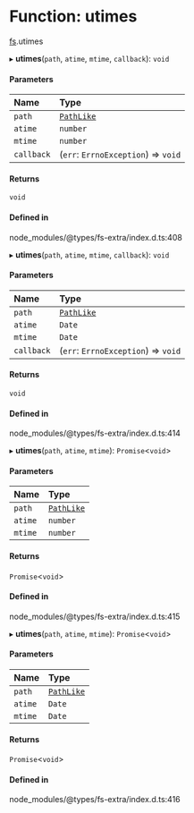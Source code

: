 # Function: utimes

[fs](../modules/fs.md).utimes

▸ **utimes**(`path`, `atime`, `mtime`, `callback`): `void`

#### Parameters

| Name | Type |
| :------ | :------ |
| `path` | [`PathLike`](../types/fs.PathLike.md) |
| `atime` | `number` |
| `mtime` | `number` |
| `callback` | (`err`: `ErrnoException`) => `void` |

#### Returns

`void`

#### Defined in

node_modules/@types/fs-extra/index.d.ts:408

▸ **utimes**(`path`, `atime`, `mtime`, `callback`): `void`

#### Parameters

| Name | Type |
| :------ | :------ |
| `path` | [`PathLike`](../types/fs.PathLike.md) |
| `atime` | `Date` |
| `mtime` | `Date` |
| `callback` | (`err`: `ErrnoException`) => `void` |

#### Returns

`void`

#### Defined in

node_modules/@types/fs-extra/index.d.ts:414

▸ **utimes**(`path`, `atime`, `mtime`): `Promise`<`void`\>

#### Parameters

| Name | Type |
| :------ | :------ |
| `path` | [`PathLike`](../types/fs.PathLike.md) |
| `atime` | `number` |
| `mtime` | `number` |

#### Returns

`Promise`<`void`\>

#### Defined in

node_modules/@types/fs-extra/index.d.ts:415

▸ **utimes**(`path`, `atime`, `mtime`): `Promise`<`void`\>

#### Parameters

| Name | Type |
| :------ | :------ |
| `path` | [`PathLike`](../types/fs.PathLike.md) |
| `atime` | `Date` |
| `mtime` | `Date` |

#### Returns

`Promise`<`void`\>

#### Defined in

node_modules/@types/fs-extra/index.d.ts:416
